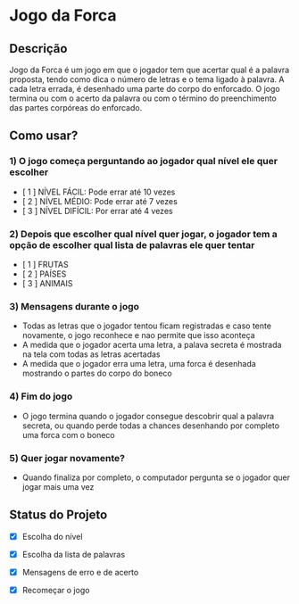 # Jogo da Forca

## Descrição
Jogo da Forca é um jogo em que o jogador tem que acertar qual é a palavra proposta, 
tendo como dica o número de letras e o tema ligado à palavra. A cada letra errada, 
é desenhado uma parte do corpo do enforcado. O jogo termina ou com o acerto da 
palavra ou com o término do preenchimento das partes corpóreas do enforcado.

## Como usar?
### 1) O jogo começa perguntando ao jogador qual nível ele quer escolher
  * [ 1 ] NÍVEL FÁCIL: Pode errar até 10 vezes
  * [ 2 ] NÍVEL MÉDIO: Pode errar até 7 vezes
  * [ 3 ] NÍVEL DIFÍCIL: Por errar até 4 vezes
### 2) Depois que escolher qual nível quer jogar, o jogador tem a opção de escolher qual lista de palavras ele quer tentar
  *  [ 1 ] FRUTAS
  *  [ 2 ] PAÍSES
  *  [ 3 ] ANIMAIS
### 3) Mensagens durante o jogo
  * Todas as letras que o jogador tentou ficam registradas e caso tente novamente, o jogo reconhece e nao permite que isso aconteça
  * A medida que o jogador acerta uma letra, a palava secreta é mostrada na tela com todas as letras acertadas
  * A medida que o jogador erra uma letra, uma forca é desenhada mostrando o partes do corpo do boneco
### 4) Fim do jogo
  * O jogo termina quando o jogador consegue descobrir qual a palavra secreta, ou quando perde todas a chances desenhando por completo uma forca com o boneco
### 5) Quer jogar novamente?
  * Quando finaliza por completo, o computador pergunta se o jogador quer jogar mais uma vez

## Status do Projeto
 - [x] Escolha do nível
 - [x] Escolha da lista de palavras
 - [x] Mensagens de erro e de acerto
 - [x] Recomeçar o jogo


